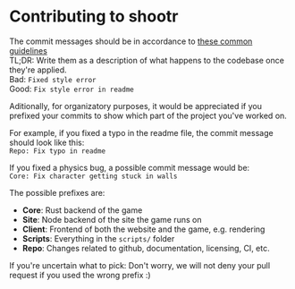 # Contributing to shootr
The commit messages should be in accordance to [these common guidelines](https://github.com/erlang/otp/wiki/writing-good-commit-messages)  
TL;DR: Write them as a description of what happens to the codebase once they're applied.  
Bad: `Fixed style error`  
Good: `Fix style error in readme`

Aditionally, for organizatory purposes, it would be appreciated if you prefixed your commits to show which part of the project you've worked on. 

For example, if you fixed a typo in the readme file, the commit message should look like this:   
`Repo: Fix typo in readme`

If you fixed a physics bug, a possible commit message would be:  
`Core: Fix character getting stuck in walls`

The possible prefixes are:
 - **Core**: Rust backend of the game
 - **Site**: Node backend of the site the game runs on
 - **Client**: Frontend of both the website and the game, e.g. rendering
 - **Scripts**: Everything in the `scripts/` folder
 - **Repo**: Changes related to github, documentation, licensing, CI, etc.
 
 If you're uncertain what to pick: Don't worry, we will not deny your pull request if you used the wrong prefix :)

